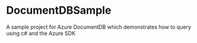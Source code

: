 # DocumentDBSample
A sample project for Azure DocumentDB which demonstrates how to query using c# and the Azure SDK

